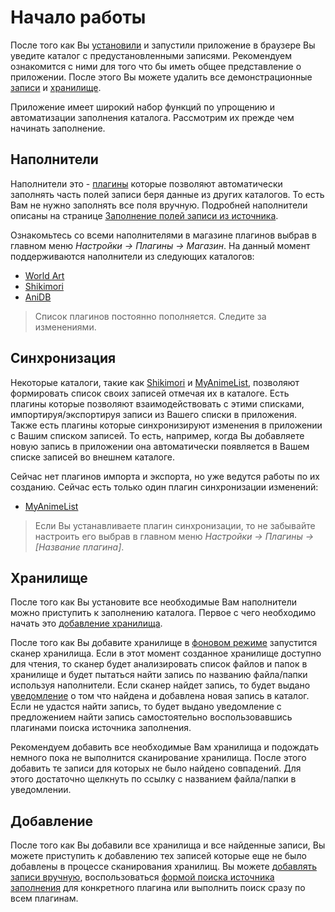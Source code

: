 # Начало работы

После того как Вы [установили](/ru/user/install/dist/windows.md) и запустили приложение в браузере Вы уведите каталог с
предустановленными записями. Рекомендуем ознакомится с ними для того что бы иметь общее представление о приложении.
После этого Вы можете удалить все демонстрационные [записи](/ru/user/item/delete.md) и
[хранилище](/ru/user/storage/delete.md).

Приложение имеет широкий набор функций по упрощению и автоматизации заполнения каталога. Рассмотрим их прежде чем начинать заполнение.

## Наполнители

Наполнители это - [плагины](/ru/user/general/plugins.md) которые позволяют автоматически заполнять часть полей записи
беря данные из других каталогов. То есть Вам не нужно заполнять все поля вручную. Подробней наполнители описаны на
странице [Заполнение полей записи из источника](/ru/user/item/add/fill.md).

Ознакомьтесь со всеми наполнителями в магазине плагинов выбрав в главном меню *Настройки -> Плагины -> Магазин*. На
данный момент поддерживаются наполнители из следующих каталогов:

- [World Art](http://www.world-art.ru/)
- [Shikimori](http://shikimori.org/)
- [AniDB](http://anidb.net/)

> Список плагинов постоянно пополняется. Следите за изменениями.

## Синхронизация

Некоторые каталоги, такие как [Shikimori](http://shikimori.org/) и [MyAnimeList](http://myanimelist.net/), позволяют
формировать список своих записей отмечая их в каталоге. Есть плагины которые позволяют взаимодействовать с этими
списками, импортируя/экспортируя записи из Вашего списки в приложения. Также есть плагины которые синхронизируют
изменения в приложении с Вашим списком записей. То есть, например, когда Вы добавляете новую запись в приложении она
автоматически появляется в Вашем списке записей во внешнем каталоге.

Сейчас нет плагинов импорта и экспорта, но уже ведутся работы по их созданию. Сейчас есть только один плагин
синхронизации изменений:

- [MyAnimeList](http://myanimelist.net/)

> Если Вы устанавливаете плагин синхронизации, то не забывайте настроить его выбрав в главном меню *Настройки ->
Плагины -> [Название плагина]*.

## Хранилище

После того как Вы установите все необходимые Вам наполнители можно приступить к заполнению каталога. Первое с чего
необходимо начать это [добавление хранилища](/ru/user/storage/add.md).

После того как Вы добавите хранилище в [фоновом режиме](http://ru.wikipedia.org/wiki/Фоновая_задача) запустится сканер
хранилища. Если в этот момент созданное хранилище доступно для чтения, то сканер будет анализировать список файлов и
папок в хранилище и будет пытаться найти запись по названию файла/папки используя наполнители. Если сканер найдет
запись, то будет выдано [уведомление](/ru/user/general/notice.md) о том что найдена и добавлена новая запись в каталог.
Если не удастся найти запись, то будет выдано уведомление с предложением найти запись самостоятельно воспользовавшись
плагинами поиска источника заполнения.

Рекомендуем добавить все необходимые Вам хранилища и подождать немного пока не выполнится сканирование хранилища. После
этого добавить те записи для которых не было найдено совпадений. Для этого достаточно щелкнуть по ссылку с названием
файла/папки в уведомлении.

## Добавление

После того как Вы добавили все хранилища и все найденные записи, Вы можете приступить к добавлению тех записей которые
еще не было добавлены в процессе сканирования хранилищ. Вы можете [добавлять записи
вручную](/ru/user/item/add/manually.md), воспользоваться [формой поиска источника
заполнения](/ru/user/item/add/search.md) для конкретного плагина или выполнить поиск сразу по всем плагинам.